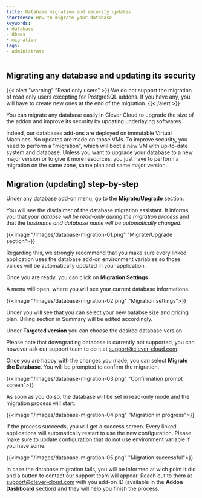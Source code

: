 ```yaml
---
title: Database migration and security updates
shortdesc: How to migrate your database
keywords:
- database
- dbaas
- migration
tags:
- administrate
---
```


## Migrating any database and updating its security

{{< alert "warning" "Read only users" >}}
    We do not support the migration of read only users excepting for PostgreSQL addons. If you have any, you will have to create new ones at the end of the migration.
{{< /alert >}}

You can migrate any database easily in Clever Cloud to upgrade the size of the addon and improve its security by updating underlaying softwares.

Indeed, our databases add-ons are deployed on immutable Virtual Machines. No updates are made on those VMs.
To improve security, you need to perform a "migration", which will boot a new VM with up-to-date system and database.
Unless you want to upgrade your database to a new major version or to give it more resources, you just have to perform a migration on the same zone, same plan and same major version.

## Migration (updating) step-by-step

Under any database add-on menu, go to the **Migrate/Upgrade** section.

You will see the disclaimer of the database migration assistant. It informs you that *your databse will be read-only during the migration process* and that the *hostname and database name will be automatically changed*. 

{{<image "/images/database-migration-01.png" "Migrate/Upgrade section">}} 

Regarding this, we strongly recommend that you make sure every linked application uses the database add-on environment variables so those values will be automatically updated in your application.

Once you are ready, you can click on **Migration Settings**.

A menu will open, where you will see your current database informations.

{{<image "/images/database-migration-02.png" "Migration settings">}} 

Under you will see that you can select your new batabse size and pricing plan. Billing section in Summary will be edited accordingly.

Under **Targeted version** you can choose the desired database version.

Please note that downgrading database is currently not supported, you can however ask our support team to do it at support@clever-cloud.com.

Once you are happy with the changes you made, you can select **Migrate the Database**. You will be prompted to confirm the migration. 

{{<image "/images/database-migration-03.png" "Confirmation prompt screen">}} 

As soon as you do so, the database will be set in read-only mode and the migration process will start.

{{<image "/images/database-migration-04.png" "Migration in progress">}} 

If the process succeeds, you will get a success screen. Every linked applications will automatically restart to use the new configuration. Please make sure to update configuration that do not use environment variable if you have some.

{{<image "/images/database-migration-05.png" "Migration successful">}} 

In case the database migration fails, you will be informed at wich point it did and a button to contact our support team will appear. Reach out to them at support@clever-cloud.com with you add-on ID (available in the **Addon Dashboard** section) and they will help you finish the process.
